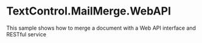 # TextControl.MailMerge.WebAPI
This sample shows how to merge a document with a Web API interface and RESTful service

